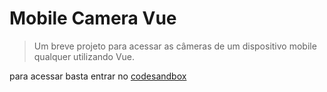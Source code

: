 # Mobile Camera Vue

> Um breve projeto para acessar as câmeras de um dispositivo mobile qualquer utilizando Vue.

para acessar basta entrar no [codesandbox](https://codesandbox.io/s/github/dgaramos/mobile-camera-vue
)

